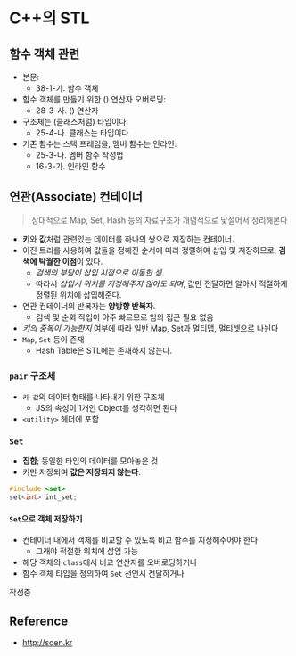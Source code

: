 # C++의 STL

## 함수 객체 관련
- 본문:
  - 38-1-가. 함수 객체
- 함수 객체를 만들기 위한 () 연산자 오버로딩:
  - 28-3-사. () 연산자
- 구조체는 (클래스처럼) 타입이다:
  - 25-4-나. 클래스는 타입이다
- 기존 함수는 스택 프레임을, 멤버 함수는 인라인:
  - 25-3-나. 멤버 함수 작성법
  - 16-3-가. 인라인 함수

## 연관(Associate) 컨테이너

> 상대적으로 Map, Set, Hash 등의 자료구조가 개념적으로 낯설어서 정리해본다

- **키**와 **값**처럼 관련있는 데이터를 하나의 쌍으로 저장하는 컨테이너.
- 이진 트리를 사용하여 값들을 정해진 순서에 따라 정렬하여 삽입 및 저장하므로, **검색에 탁월한 이점**이 있다.
  - *검색의 부담이 삽입 시점으로 이동한 셈*.
  - 따라서 *삽입시 위치를 지정해주지 않아도 되며*, 값만 전달하면 알아서 적절하게 정렬된 위치에 삽입해준다.
- 연관 컨테이너의 반복자는 **양방향 반복자**.
  - 검색 및 순회 작업이 아주 빠르므로 임의 접근 필요 없음
- *키의 중복이 가능한지* 여부에 따라 일반 Map, Set과 멀티맵, 멀티셋으로 나뉜다
- `Map`, `Set` 등이 존재
  - Hash Table은 STL에는 존재하지 않는다.

### `pair` 구조체
- `키-값`의 데이터 형태를 나타내기 위한 구조체
  - JS의 속성이 1개인 Object를 생각하면 된다
- `<utility>` 헤더에 포함

### `Set`
- **집합**; 동일한 타입의 데이터를 모아놓은 것
- 키만 저장되며 **값은 저장되지 않는다**.

```cpp
#include <set>
set<int> int_set;
```

#### `Set`으로 객체 저장하기
- 컨테이너 내에서 객체를 비교할 수 있도록 비교 함수를 지정해주어야 한다
  - 그래야 적절한 위치에 삽입 가능
- 해당 객체의 `class`에서 비교 연산자를 오버로딩하거나
- 함수 객체 타입을 정의하여 `Set` 선언시 전달하거나

작성중


## Reference
- http://soen.kr
